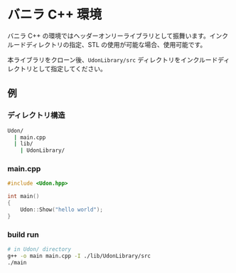 # バニラ C++ 環境

バニラ C++ の環境ではヘッダーオンリーライブラリとして振舞います。インクルードディレクトリの指定、STL の使用が可能な場合、使用可能です。

本ライブラリをクローン後、`UdonLibrary/src` ディレクトリをインクルードディレクトリとして指定してください。

## 例

### ディレクトリ構造

```sh
Udon/
  | main.cpp
  | lib/
    | UdonLibrary/
```

### main.cpp

```cpp
#include <Udon.hpp>

int main()
{
    Udon::Show("hello world");
}
```

### build run

```sh
# in Udon/ directory
g++ -o main main.cpp -I ./lib/UdonLibrary/src
./main
```
